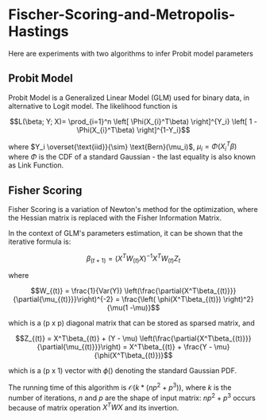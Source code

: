 # Fischer-Scoring-and-Metropolis-Hastings
Here are experiments with two algorithms to infer Probit model parameters

## Probit Model
Probit Model is a Generalized Linear Model (GLM) used for binary data, in alternative to Logit model. The likelihood function is

```math
L(\beta; Y; X)= \prod_{i=1}^n \left[ \Phi(X_{i}^T\beta) \right]^{Y_i} \left[ 1 - \Phi(X_{i}^T\beta) \right]^{1-Y_i}
```
where $Y_i \overset{\text{iid}}{\sim} \text{Bern}(\mu_i)$, $\mu_i = \Phi(X_{i}^T\beta)$ where $\Phi$ is the CDF of a standard Gaussian - the last equality is also known as Link Function.


## Fisher Scoring
Fisher Scoring is a variation of Newton's method for the optimization, where the Hessian matrix is replaced with the Fisher Information Matrix.

In the context of GLM's parameters estimation, it can be shown that the iterative formula is:

```math
\beta_{(t+1)} = (X^T W_{(t)} X)^{-1} X^T W_{(t)} Z_{t}
```
where

```math
W_{(t)} = \frac{1}{Var(Y)} \left(\frac{\partial{X^T\beta_{(t)}}}{\partial{\mu_{(t)}}}\right)^{-2} = \frac{\left( \phi(X^T\beta_{(t)}) \right)^2}{\mu(1 -\mu)}
```

which is a (p x p) diagonal matrix that can be stored as sparsed matrix, and


```math
Z_{(t)} = X^T\beta_{(t)} + (Y - \mu) \left(\frac{\partial{X^T\beta_{(t)}}}{\partial{\mu_{(t)}}}\right) = X^T\beta_{(t)} + \frac{Y - \mu}{\phi(X^T\beta_{(t)})}
```

which is a (p x 1) vector with $\phi()$ denoting the standard Gaussian PDF.

The running time of this algorithm is $\mathcal{O}(k * (np^2 + p^3))$, where $k$ is the number of iterations, $n$ and $p$ are the shape of input matrix: $np^2 + p^3$ occurs because of matrix operation $X^TWX$ and its invertion.



